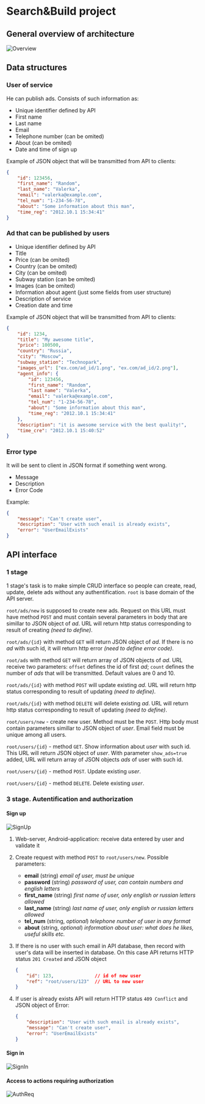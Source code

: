 # Search&Build project

## General overview of architecture

![Overview](/docs/GeneralOverview.png "Overview")

## Data structures

### User of service

He can publish ads. Consists of such information as:

* Unique identifier defined by API
* First name
* Last name
* Email
* Telephone number (can be omited)
* About (can be omited)
* Date and time of sign up

Example of JSON object that will be transmitted from API
to clients:

```json
{
    "id": 123456,
    "first_name": "Random",
    "last_name": "Valerka",
    "email": "valerka@example.com",
    "tel_num": "1-234-56-78",
    "about": "Some information about this man",
    "time_reg": "2012.10.1 15:34:41"
}
```

### Ad that can be published by users

* Unique identifier defined by API
* Title
* Price (can be omited)
* Country (can be omited)
* City (can be omited)
* Subway station (can be omited)
* Images (can be omited)
* Information about agent (just some fields from user structure)
* Description of service
* Creation date and time

Example of JSON object that will be transmitted from API
to clients:

```json
{
    "id": 1234,
    "title": "My awesome title",
    "price": 100500,
    "country": "Russia",
    "city": "Moscow",
    "subway_station": "Technopark",
    "images_url": ["ex.com/ad_id/1.png", "ex.com/ad_id/2.png"],
    "agent_info": {
        "id": 123456,
        "first_name": "Random",
        "last name": "Valerka",
        "email": "valerka@example.com",
        "tel_num": "1-234-56-78",
        "about": "Some information about this man",
        "time_reg": "2012.10.1 15:34:41"
    },
    "description": "it is awesome service with the best quality!",
    "time_cre": "2012.10.1 15:40:52"
}
```

### Error type

It will be sent to client in JSON format if something went wrong.

* Message
* Description
* Error Code

Example:

```json
{
    "message": "Can't create user",
    "description": "User with such enail is already exists",
    "error": "UserEmailExists"
}
```

## API interface

### 1 stage

1 stage's task is to make simple CRUD interface so people can create, read, update, delete ads
without any authentification.
`root` is base domain of the API server.

`root/ads/new` is supposed to create new ads. Request on this URL must have method `POST` and must contain
several parameters in body that are simillar to JSON object of _ad_. URL will return http status corresponding to
result of creating *(need to define)*.

`root/ads/{id}` with method `GET` will return JSON object of _ad_. If there is no _ad_ with such id,
it will return http error *(need to define error code)*.

`root/ads` with method `GET` will return array of JSON objects of _ad_. URL receive two parameters:
`offset` defines the id of first _ad_; `count` defines the number of _ads_ that will be transmitted.
Default values are 0 and 10.

`root/ads/{id}` with method `POST` will update existing _ad_. URL will return http status corresponding to
result of updating *(need to define)*.

`root/ads/{id}` with method `DELETE` will delete existing _ad_. URL will return http status corresponding to
result of updating *(need to define)*.

`root/users/new` - create new user. Method must be the `POST`. Http body must contain parameters simillar to
JSON object of _user_. Email field must be unique among all users.

`root/users/{id}` - method `GET`. Show information about _user_ with such id. This URL will return JSON object of _user_.
With parameter `show_ads=true` added, URL will return array of JSON objects _ads_ of user with such id.

`root/users/{id}` - method `POST`. Update existing _user_.

`root/users/{id}` - method `DELETE`. Delete existing _user_.

### 3 stage. Autentification and authorization

#### Sign up

![SignUp](/docs/SignUp.PNG "SignUp")

1. Web-server, Android-application: receive data entered by user and validate it
2. Create request with method `POST` to `root/users/new`. Possible parameters:
    * __email__ (string) *email of user, must be unique*
    * __password__ (string) *password of user, can contain numbers and english letters*
    * __first_name__ (string) *first name of user, only english or                                   russian letters allowed*
    * __last_name__ (string) *last name of user, only english or russian letters allowed*
    * __tel_num__ (string, *optional*) *telephone number of user in any format*
    * __about__ (string, *optional*) *information about user: what does he likes, useful skills etc.*
3. If there is no user with such email in API database, then record with user's data will be inserted in database. On this case API returns HTTP status `201 Created` and JSON object

    ```json
    {
        "id": 123,               // id of new user
        "ref": "root/users/123"  // URL to new user
    }
    ```

4. If user is already exists API will return HTTP status `409 Conflict` and JSON object of Error:

    ```json
    {
        "description": "User with such enail is already exists",
        "message": "Can't create user",
        "error": "UserEmailExists"
    }
    ```

#### Sign in

![SignIn](/docs/SignIn.PNG "SignIn")

#### Access to actions requiring authorization

![AuthReq](/docs/AuthReq.PNG "AuthReq")
